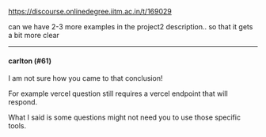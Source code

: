 https://discourse.onlinedegree.iitm.ac.in/t/169029

can we have 2-3 more examples in the project2 description.. so that it gets a bit more clear</p><hr>

<h4>carlton (#61)</h4>
<p>I am not sure how you came to that conclusion!</p>
<p>For example vercel question still requires a vercel endpoint that will respond.</p>
<p>What I said is some questions might not need you to use those specific tools.